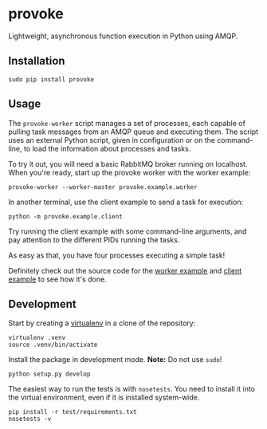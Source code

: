 provoke
=======

Lightweight, asynchronous function execution in Python using AMQP.

## Installation

```
sudo pip install provoke
```

## Usage

The `provoke-worker` script manages a set of processes, each capable of
pulling task messages from an AMQP queue and executing them. The script uses
an external Python script, given in configuration or on the command-line, to
load the information about processes and tasks.

To try it out, you will need a basic RabbitMQ broker running on localhost. When
you're ready, start up the provoke worker with the worker example:

```
provoke-worker --worker-master provoke.example.worker
```

In another terminal, use the client example to send a task for execution:

```
python -m provoke.example.client
```

Try running the client example with some command-line arguments, and pay
attention to the different PIDs running the tasks.

As easy as that, you have four processes executing a simple task!

Definitely check out the source code for the [worker example][2] and
[client example][3] to see how it's done.

## Development

Start by creating a [virtualenv][1] in a clone of the repository:

    virtualenv .venv
    source .venv/bin/activate

Install the package in development mode. **Note:** Do not use `sudo`!

    python setup.py develop

The easiest way to run the tests is with `nosetests`. You need to install it
into the virtual environment, even if it is installed system-wide.

    pip install -r test/requirements.txt
    nosetests -v

[1]: http://www.virtualenv.org/en/latest/
[2]: provoke/example/worker.py
[3]: provoke/example/client.py
